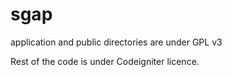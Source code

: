 sgap
====

application and public directories are under GPL v3 

Rest of the code is under Codeigniter licence. 
